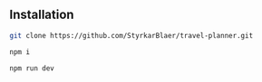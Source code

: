 ## Installation

```bash
git clone https://github.com/StyrkarBlaer/travel-planner.git

npm i

npm run dev
```
